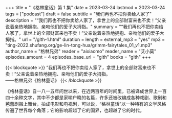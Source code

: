 +++
title = "《格林童话》第 1 集"
date = 2023-03-24
lastmod = 2023-03-24
tags = ["podcast"]
draft = false
subtitle = "我们再也不把你卖给人家了"
description = "“我们再也不把你卖给人家了，拿世上的全部财富来也不卖！”父亲说着亲热地拥抱、亲吻他们的爱子大拇指。"
summary = "“我们再也不把你卖给人家了，拿世上的全部财富来也不卖！”父亲说着亲热地拥抱、亲吻他们的爱子大拇指。"
url = "/glth-1.html"
duration = 
length = 
external_mp3 = "yes"
mp3 = "ting-2022.shufang.org/ge-lin-tong-hua/grimm-fairytales_01_v1.mp3"
author_name = "格林兄弟"
reader = "aixiaomo"
reader_name = "艾小莫"
episodes_amount = 4
episodes_base_url = "glth"
books = "glth"
+++

{{< blockquote >}}
“我们再也不把你卖给人家了，拿世上的全部财富来也不卖！”父亲说着亲热地拥抱、亲吻他们的爱子大拇指。  
——格林兄弟《格林童话》
{{< /blockquote >}}

《格林童话》自一八一五年问世以来，在近两百年的时间里，已被译成世界上一百四十余种文字，其中不少都是家喻户晓的名篇，许多还被改编成各种戏剧、歌剧和芭蕾剧搬上舞台，拍成电影和电视剧，可以说，“格林童话”以一种特有的文学风格传遍了世界每个角落；它的影响超越了它的国界，也超越了它的时代。
